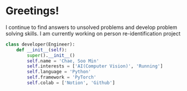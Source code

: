 # Greetings!
I continue to find answers to unsolved problems and develop problem solving skills.
I am currently working on person re-identification project

```python
class developer(Engineer):
    def __init__(self):
        super().__init__()
        self.name = 'Chae, Soo Min'
        self.interests = ['AI(Computer Vision)', 'Running']
        self.language = 'Python'
        self.framework = 'PyTorch'
        self.colab = ['Notion', 'Github']
```
